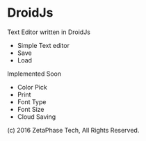 # DroidJs
Text Editor written in DroidJs
- Simple Text editor
- Save
- Load

Implemented Soon
- Color Pick
- Print
- Font Type
- Font Size
- Cloud Saving

(c) 2016 ZetaPhase Tech, All Rights Reserved.
